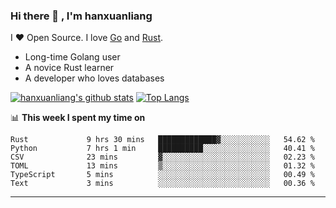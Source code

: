 ### Hi there 👋 , I'm hanxuanliang

<!--
**hanxuanliang/hanxuanliang** is a ✨ _special_ ✨ repository because its `README.md` (this file) appears on your GitHub profile.

Here are some ideas to get you started:

- 🔭 I’m currently working on ...
- 🌱 I’m currently learning ...
- 👯 I’m looking to collaborate on ...
- 🤔 I’m looking for help with ...
- 💬 Ask me about ...
- 📫 How to reach me: ...
- 😄 Pronouns: ...
- ⚡ Fun fact: ...
-->
I ❤ Open Source. I love [Go](https://golang.org) and [Rust](https://www.rust-lang.org/zh-CN/).

* Long-time Golang user
* A novice Rust learner
* A developer who loves databases

[![hanxuanliang's github stats](https://github-readme-stats.vercel.app/api/top-langs/?username=hanxuanliang&hide=html)](https://github.com/anuraghazra/github-readme-stats)
[![Top Langs](https://github-readme-stats.vercel.app/api?username=hanxuanliang&show_icons=true&count_private=true&line_height=40)](https://github.com/anuraghazra/github-readme-stats)

📊 **This week I spent my time on**
<!--START_SECTION:waka-->

```text
Rust             9 hrs 30 mins   █████████████▓░░░░░░░░░░░   54.62 %
Python           7 hrs 1 min     ██████████░░░░░░░░░░░░░░░   40.41 %
CSV              23 mins         ▓░░░░░░░░░░░░░░░░░░░░░░░░   02.23 %
TOML             13 mins         ▒░░░░░░░░░░░░░░░░░░░░░░░░   01.32 %
TypeScript       5 mins          ░░░░░░░░░░░░░░░░░░░░░░░░░   00.49 %
Text             3 mins          ░░░░░░░░░░░░░░░░░░░░░░░░░   00.36 %
```

<!--END_SECTION:waka-->

***
